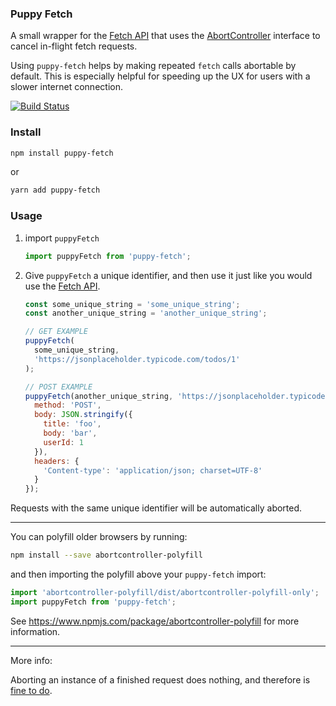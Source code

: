 ### Puppy Fetch

A small wrapper for the [Fetch API](https://developer.mozilla.org/en-US/docs/Web/API/Fetch_API) that uses the [AbortController](https://developer.mozilla.org/en-US/docs/Web/API/AbortController) interface to cancel in-flight fetch requests.

Using `puppy-fetch` helps by making repeated `fetch` calls abortable by default. This is especially helpful for speeding up the UX for users with a slower internet connection.

[![Build Status](https://travis-ci.org/dankreiger/puppy-fetch.svg?branch=master)](https://travis-ci.org/dankreiger/puppy-fetch)

### Install

```sh
npm install puppy-fetch
```

or

```sh
yarn add puppy-fetch
```

### Usage

1. import `puppyFetch`

   ```js
   import puppyFetch from 'puppy-fetch';
   ```

2. Give `puppyFetch` a unique identifier, and then use it just like you would use the [Fetch API](https://developer.mozilla.org/en-US/docs/Web/API/Fetch_API/Using_Fetch).

   ```js
   const some_unique_string = 'some_unique_string';
   const another_unique_string = 'another_unique_string';

   // GET EXAMPLE
   puppyFetch(
     some_unique_string,
     'https://jsonplaceholder.typicode.com/todos/1'
   );

   // POST EXAMPLE
   puppyFetch(another_unique_string, 'https://jsonplaceholder.typicode.com/posts', {
     method: 'POST',
     body: JSON.stringify({
       title: 'foo',
       body: 'bar',
       userId: 1
     }),
     headers: {
       'Content-type': 'application/json; charset=UTF-8'
     }
   });
   ```

Requests with the same unique identifier will be automatically aborted.

---

You can polyfill older browsers by running:

```sh
npm install --save abortcontroller-polyfill
```

and then importing the polyfill above your `puppy-fetch` import:

```js
import 'abortcontroller-polyfill/dist/abortcontroller-polyfill-only';
import puppyFetch from 'puppy-fetch';
```

See https://www.npmjs.com/package/abortcontroller-polyfill for more information.

---

More info:

Aborting an instance of a finished request does nothing, and therefore is [fine to do](https://developers.google.com/web/updates/2017/09/abortable-fetch).
